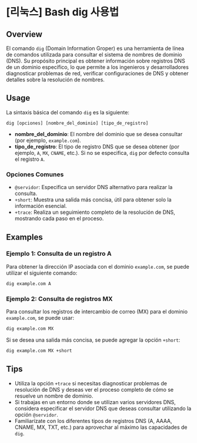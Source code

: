 # [리눅스] Bash dig 사용법

## Overview
El comando `dig` (Domain Information Groper) es una herramienta de línea de comandos utilizada para consultar el sistema de nombres de dominio (DNS). Su propósito principal es obtener información sobre registros DNS de un dominio específico, lo que permite a los ingenieros y desarrolladores diagnosticar problemas de red, verificar configuraciones de DNS y obtener detalles sobre la resolución de nombres.

## Usage
La sintaxis básica del comando `dig` es la siguiente:

```
dig [opciones] [nombre_del_dominio] [tipo_de_registro]
```

- **nombre_del_dominio**: El nombre del dominio que se desea consultar (por ejemplo, `example.com`).
- **tipo_de_registro**: El tipo de registro DNS que se desea obtener (por ejemplo, `A`, `MX`, `CNAME`, etc.). Si no se especifica, `dig` por defecto consulta el registro `A`.

### Opciones Comunes
- `@servidor`: Especifica un servidor DNS alternativo para realizar la consulta.
- `+short`: Muestra una salida más concisa, útil para obtener solo la información esencial.
- `+trace`: Realiza un seguimiento completo de la resolución de DNS, mostrando cada paso en el proceso.

## Examples
### Ejemplo 1: Consulta de un registro A
Para obtener la dirección IP asociada con el dominio `example.com`, se puede utilizar el siguiente comando:

```bash
dig example.com A
```

### Ejemplo 2: Consulta de registros MX
Para consultar los registros de intercambio de correo (MX) para el dominio `example.com`, se puede usar:

```bash
dig example.com MX
```

Si se desea una salida más concisa, se puede agregar la opción `+short`:

```bash
dig example.com MX +short
```

## Tips
- Utiliza la opción `+trace` si necesitas diagnosticar problemas de resolución de DNS y deseas ver el proceso completo de cómo se resuelve un nombre de dominio.
- Si trabajas en un entorno donde se utilizan varios servidores DNS, considera especificar el servidor DNS que deseas consultar utilizando la opción `@servidor`.
- Familiarízate con los diferentes tipos de registros DNS (A, AAAA, CNAME, MX, TXT, etc.) para aprovechar al máximo las capacidades de `dig`.